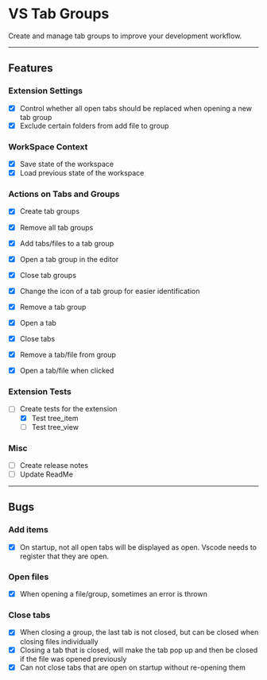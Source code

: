 # VS Tab Groups
Create and manage tab groups to improve your development workflow.

---

## Features

### Extension Settings
- [x] Control whether all open tabs should be replaced when opening a new tab group
- [x] Exclude certain folders from add file to group

### WorkSpace Context
- [x] Save state of the workspace
- [x] Load previous state of the workspace

### Actions on Tabs and Groups
- [x] Create tab groups
- [x] Remove all tab groups

- [x] Add tabs/files to a tab group
- [x] Open a tab group in the editor
- [x] Close tab groups
- [x] Change the icon of a tab group for easier identification
- [x] Remove a tab group
  
- [x] Open a tab
- [x] Close tabs
- [x] Remove a tab/file from group

- [x] Open a tab/file when clicked 

### Extension Tests
- [ ] Create tests for the extension
  * [x] Test tree_item
  * [ ] Test tree_view

### Misc
- [ ] Create release notes
- [ ] Update ReadMe

---

## Bugs

### Add items
- [x] On startup, not all open tabs will be displayed as open. Vscode needs to register that they are open.

### Open files
- [x] When opening a file/group, sometimes an error is thrown

### Close tabs
- [x] When closing a group, the last tab is not closed, but can be closed when closing files individually
- [x] Closing a tab that is closed, will make the tab pop up and then be closed if the file was opened previously
- [x] Can not close tabs that are open on startup without re-opening them
